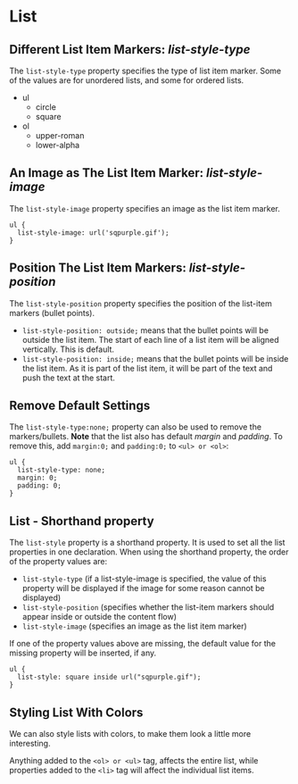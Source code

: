 # List
## Different List Item Markers: _list-style-type_
The `list-style-type` property specifies the type of list item marker. Some of the values are for unordered lists, and some for ordered lists.
* ul
  * circle
  * square
* ol
  * upper-roman
  * lower-alpha
  
## An Image as The List Item Marker: _list-style-image_
The `list-style-image` property specifies an image as the list item marker.
```
ul {
  list-style-image: url('sqpurple.gif');
}
```

## Position The List Item Markers: _list-style-position_
The `list-style-position` property specifies the position of the list-item markers (bullet points).

* `list-style-position: outside;` means that the bullet points will be outside the list item. The start of each line of a list item will be aligned vertically. This is default.
* `list-style-position: inside;` means that the bullet points will be inside the list item. As it is part of the list item, it will be part of the text and push the text at the start.

## Remove Default Settings
The `list-style-type:none;` property can also be used to remove the markers/bullets. **Note** that the list also has default _margin_ and _padding_. To remove this, add `margin:0;` and `padding:0;` to `<ul> or <ol>`:
```
ul {
  list-style-type: none;
  margin: 0;
  padding: 0;
}
```

## List - Shorthand property
The `list-style` property is a shorthand property. It is used to set all the list properties in one declaration. When using the shorthand property, the order of the property values are:

* `list-style-type` (if a list-style-image is specified, the value of this property will be displayed if the image for some reason cannot be displayed)
* `list-style-position` (specifies whether the list-item markers should appear inside or outside the content flow)
* `list-style-image` (specifies an image as the list item marker)

If one of the property values above are missing, the default value for the missing property will be inserted, if any.
```
ul {
  list-style: square inside url("sqpurple.gif");
}
```

## Styling List With Colors
We can also style lists with colors, to make them look a little more interesting.

Anything added to the `<ol> or <ul>` tag, affects the entire list, while properties added to the `<li>` tag will affect the individual list items.






